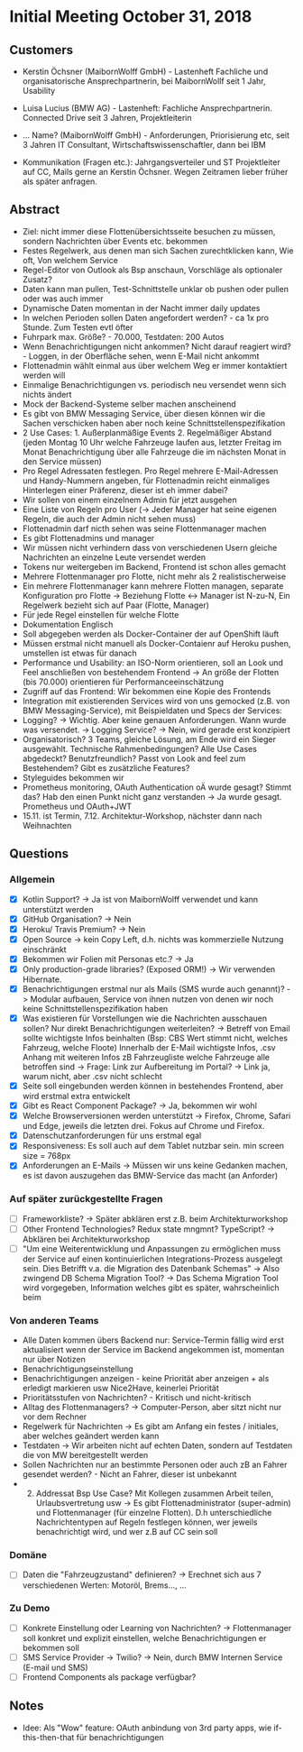 # Initial Meeting October 31, 2018

## Customers

* Kerstin Öchsner (MaibornWolff GmbH) - Lastenheft Fachliche und organisatorische Ansprechpartnerin, bei MaibornWollf seit 1 Jahr, Usability
* Luisa Lucius (BMW AG) - Lastenheft: Fachliche Ansprechpartnerin. Connected Drive seit 3 Jahren, Projektleiterin
* ... Name? (MaibornWolff GmbH) - Anforderungen, Priorisierung etc, seit 3 Jahren IT Consultant, Wirtschaftswissenschaftler, dann bei IBM

* Kommunikation (Fragen etc.): Jahrgangsverteiler und ST Projektleiter auf CC, Mails gerne an Kerstin Öchsner. Wegen Zeitramen lieber früher als später anfragen.

## Abstract
* Ziel: nicht immer diese Flottenübersichtsseite besuchen zu müssen, sondern Nachrichten über Events etc. bekommen
* Festes Regelwerk, aus denen man sich Sachen zurechtklicken kann, Wie oft, Von welchem Service
* Regel-Editor von Outlook als Bsp anschaun, Vorschläge als optionaler Zusatz?
* Daten kann man pullen, Test-Schnittstelle unklar ob pushen oder pullen oder was auch immer
* Dynamische Daten momentan in der Nacht immer daily updates
* In welchen Perioden sollen Daten angefordert werden? - ca 1x pro Stunde. Zum Testen evtl öfter
* Fuhrpark max. Größe? - 70.000, Testdaten: 200 Autos
* Wenn Benachrichtigungen nicht ankommen? Nicht darauf reagiert wird? - Loggen, in der Oberfläche sehen, wenn E-Mail nicht ankommt
* Flottenadmin wählt einmal aus über welchem Weg er immer kontaktiert werden will
* Einmalige Benachrichtigungen vs. periodisch neu versendet wenn sich nichts ändert
* Mock der Backend-Systeme selber machen anscheinend
* Es gibt von BMW Messaging Service, über diesen können wir die Sachen verschicken haben aber noch keine Schnittstellenspezifikation
* 2 Use Cases: 1. Außerplanmäßige Events 2. Regelmäßiger Abstand (jeden Montag 10 Uhr welche Fahrzeuge laufen aus, letzter Freitag im Monat Benachrichtigung über alle Fahrzeuge die im nächsten Monat in den Service müssen)
* Pro Regel Adressaten festlegen. Pro Regel mehrere E-Mail-Adressen und Handy-Nummern angeben, für Flottenadmin reicht einmaliges Hinterlegen einer Präferenz, dieser ist eh immer dabei?
* Wir sollen von einem einzelnem Admin für jetzt ausgehen
* Eine Liste von Regeln pro User (-> Jeder Manager hat seine eigenen Regeln, die auch der Admin nicht sehen muss)
* Flottenadmin darf nicth sehen was seine Flottenmanager machen
* Es gibt Flottenadmins und manager
* Wir müssen nicht verhindern dass von verschiedenen Usern gleiche Nachrichten an einzelne Leute versendet werden
* Tokens nur weitergeben im Backend, Frontend ist schon alles gemacht
* Mehrere Flottenmanager pro Flotte, nicht mehr als 2 realistischerweise
* Ein mehrere Flottenmanager kann mehrere Flotten managen, separate Konfiguration pro Flotte -> Beziehung Flotte <-> Manager ist N-zu-N, Ein Regelwerk bezieht sich auf Paar (Flotte, Manager)
* Für jede Regel einstellen für welche Flotte
* Dokumentation Englisch
* Soll abgegeben werden als Docker-Container der auf OpenShift läuft
* Müssen erstmal nicht manuell als Docker-Contaienr auf Heroku pushen, umstellen ist etwas für danach
* Performance und Usability: an ISO-Norm orientieren, soll an Look und Feel anschließen von bestehendem Frontend -> An größe der Flotten (bis 70.000) orientieren für Performanceeinschätzung
* Zugriff auf das Frontend: Wir bekommen eine Kopie des Frontends
* Integration mit existierenden Services wird von uns gemocked (z.B. von BMW Messaging-Service), mit Beispieldaten und Specs der Services:
* Logging? -> Wichtig. Aber keine genauen Anforderungen. Wann wurde was versendet. -> Logging Service? -> Nein, wird gerade erst konzipiert
* Organisatorisch? 3 Teams, gleiche Lösung, am Ende wird ein Sieger ausgewählt. Technische Rahmenbedingungen? Alle Use Cases abgedeckt? Benutzfreundlich? Passt von Look and feel zum Bestehendem? Gibt es zusätzliche Features?
* Styleguides bekommen wir
* Prometheus monitoring, OAuth Authentication oÄ wurde gesagt? Stimmt das? Hab den einen Punkt nicht ganz verstanden -> Ja wurde gesagt. Prometheus und OAuth+JWT
* 15.11. ist Termin, 7.12. Architektur-Workshop, nächster dann nach Weihnachten

## Questions

### Allgemein
- [x] Kotlin Support? -> Ja ist von MaibornWolff verwendet und kann unterstützt werden
- [x] GitHub Organisation? -> Nein
- [x] Heroku/ Travis Premium? -> Nein
- [x] Open Source -> kein Copy Left, d.h. nichts was kommerzielle Nutzung einschränkt
- [x] Bekommen wir Folien mit Personas etc.? -> Ja
- [x] Only production-grade libraries? (Exposed ORM!) -> Wir verwenden Hibernate.
- [x] Benachrichtigungen erstmal nur als Mails (SMS wurde auch genannt)? -> Modular aufbauen, Service von ihnen nutzen von denen wir noch keine Schnittstellenspezifikation haben
- [x] Was existieren für Vorstellungen wie die Nachrichten ausschauen sollen? Nur direkt Benachrichtigungen weiterleiten? -> Betreff von Email sollte wichtigste Infos beinhalten (Bsp: CBS Wert stimmt nicht, welches Fahrzeug, welche Floote) Innerhalb der E-Mail wichtigste Infos, .csv Anhang mit weiteren Infos zB Fahrzeugliste welche Fahrzeuge alle betroffen sind -> Frage: Link zur Aufbereitung im Portal? -> Link ja, warum nicht, aber .csv nicht schlecht
- [x] Seite soll eingebunden werden können in bestehendes Frontend, aber wird erstmal extra entwickelt
- [x] Gibt es React Component Package? -> Ja, bekommen wir wohl
- [x] Welche Browserversionen werden unterstützt -> Firefox, Chrome, Safari und Edge, jeweils die letzten drei. Fokus auf Chrome und Firefox.
- [x] Datenschutzanforderungen für uns erstmal egal
- [x] Responsiveness: Es soll auch auf dem Tablet nutzbar sein. min screen size = 768px
- [x] Anforderungen an E-Mails ->  Müssen wir uns keine Gedanken machen, es ist davon auszugehen das BMW-Service das macht (an Anforder)

### Auf später zurückgestellte Fragen
- [ ] Frameworkliste? -> Später abklären erst z.B. beim Architekturworkshop
- [ ] Other Frontend Technologies? Redux state mngmnt? TypeScript? -> Abklären bei Architekturworkshop
- [ ] "Um eine Weiterentwicklung und Anpassungen zu ermöglichen muss der Service auf einen kontinuierlichen Integrations-Prozess ausgelegt sein. Dies Betrifft v.a. die Migration des Datenbank Schemas" -> Also zwingend DB Schema Migration Tool? -> Das Schema Migration Tool wird vorgegeben, Information welches gibt es später, wahrscheinlich beim

### Von anderen Teams
* Alle Daten kommen übers Backend nur: Service-Termin fällig wird erst aktualisiert wenn der Service im Backend angekommen ist, momentan nur über Notizen
* Benachrichtigungseinstellung
* Benachrichtigungen anzeigen - keine Priorität aber anzeigen + als erledigt markieren usw Nice2Have, keinerlei Priorität
* Prioritätsstufen von Nachrichten? - Kritisch und nicht-kritisch
* Alltag des Flottenmanagers? -> Computer-Person, aber sitzt nicht nur vor dem Rechner
* Regelwerk für Nachrichten -> Es gibt am Anfang ein festes / initiales, aber welches geändert werden kann
* Testdaten -> Wir arbeiten nicht auf echten Daten, sondern auf Testdaten die von MW bereitgestellt werden
* Sollen Nachrichten nur an bestimmte Personen oder auch zB an Fahrer gesendet werden? - Nicht an Fahrer, dieser ist unbekannt
* 2. Addressat Bsp Use Case? Mit Kollegen zusammen Arbeit teilen, Urlaubsvertretung usw -> Es gibt Flottenadministrator (super-admin) und Flottenmanager (für einzelne Flotten). D.h unterschiedliche Nachrichtentypen auf Regeln festlegen können, wer jeweils benachrichtigt wird, und wer z.B auf CC sein soll

### Domäne
- [ ] Daten die "Fahrzeugzustand" definieren? -> Erechnet sich aus 7 verschiedenen Werten: Motoröl, Brems..., ...

### Zu Demo
- [ ]  Konkrete Einstellung oder Learning von Nachrichten? -> Flottenmanager soll konkret und explizit einstellen, welche Benachrichtigungen er bekommen soll
- [ ] SMS Service Provider -> Twilio? -> Nein, durch BMW Internen Service (E-mail und SMS)
- [ ] Frontend Components als package verfügbar?

## Notes

* Idee: Als "Wow" feature: OAuth anbindung von 3rd party apps, wie if-this-then-that für benachrichtigungen
